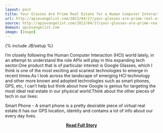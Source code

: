 ```yaml
---
layout: post
title: Your Glasses Are Prime Real Estate for a Human Computer Interaction (HCI)
url: http://apievangelist.com/2013/04/17/your-glasses-are-prime-real-estate-for-a-human-compute-interaction/
source: http://apievangelist.com/2013/04/17/your-glasses-are-prime-real-estate-for-a-human-compute-interaction/
domain: apievangelist.com
image: [Image]
---
```

{% include JB/setup %}<p>I&rsquo;m closely following the Human Computer Interaction (HCI) world lately, in an attempt to understand the role APIs will play in this expanding tech sector.One product that is of particular interest is Google Glasses, which I think is one of the most exciting and scariest technologies to emerge in recent times.As I look across the landscape of emerging HCI technology and other more known and adopted technologies such as smart phones, GPS, etc, I can&rsquo;t help but think about how Google is genius for targeting the most ideal real estate in our physical world.Think about the other pieces of tech in our lives:

Smart Phone - A smart phone is a pretty desirable piece of virtual real estate.It has our GPS location, identity and contains a lot of info about our every day lives.</p>
<center><p><a href="http://apievangelist.com/2013/04/17/your-glasses-are-prime-real-estate-for-a-human-compute-interaction/" style='padding:25px; font-sze:18px; font-weight: bold;'>Read Full Story</a></p></center>

